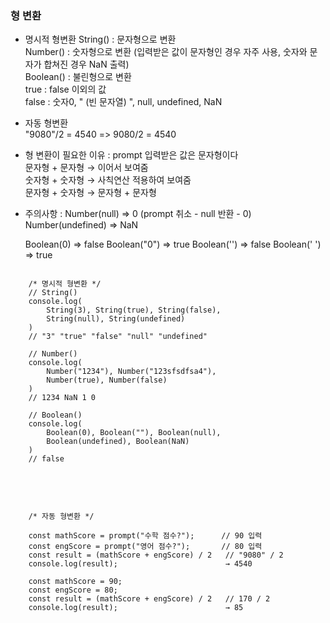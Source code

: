 ### 형 변환

- 명시적 형변환
  String() : 문자형으로 변환   
  Number() : 숫자형으로 변환 (입력받은 값이 문자형인 경우 자주 사용, 숫자와 문자가 합쳐진 경우 NaN 출력)   
  Boolean() : 불린형으로 변환   
   true : false 이외의 값   
   false : 숫자0, " (빈 문자열) ", null, undefined, NaN

- 자동 형변환   
  "9080"/2 = 4540  =>  9080/2 = 4540

- 형 변환이 필요한 이유 : prompt 입력받은 값은 문자형이다   
  문자형 + 문자형 → 이어서 보여줌    
  숫자형 + 숫자형 → 사칙연산 적용하여 보여줌   
  문자형 + 숫자형 → 문자형 + 문자형   

- 주의사항 :
  Number(null)       => 0  (prompt 취소 - null 반환 - 0)
  Number(undefined)  => NaN

  Boolean(0)       => false
  Boolean("0")     => true
  Boolean('')      => false
  Boolean(' ')     => true

<pre>
<code>
    /* 명시적 형변환 */
    // String()
    console.log(
        String(3), String(true), String(false),
        String(null), String(undefined)
    )
    // "3" "true" "false" "null" "undefined"

    // Number()
    console.log(
        Number("1234"), Number("123sfsdfsa4"),
        Number(true), Number(false)
    )
    // 1234 NaN 1 0

    // Boolean()
    console.log(
        Boolean(0), Boolean(""), Boolean(null),
        Boolean(undefined), Boolean(NaN)
    )
    // false
</code>
</pre>
<br>

<pre>
<code>
    /* 자동 형변환 */

    const mathScore = prompt("수학 점수?");      // 90 입력
    const engScore = prompt("영어 점수?");       // 80 입력
    const result = (mathScore + engScore) / 2   // "9080" / 2
    console.log(result);                        → 4540

    const mathScore = 90;
    const engScore = 80;
    const result = (mathScore + engScore) / 2   // 170 / 2
    console.log(result);                        → 85
</code>
</pre>
<br>